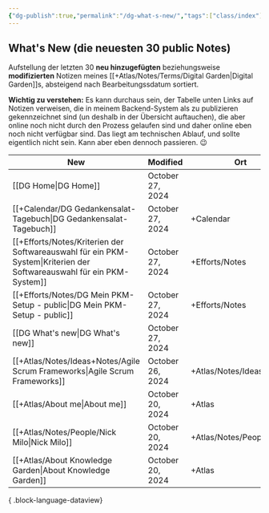 ```yaml
---
{"dg-publish":true,"permalink":"/dg-what-s-new/","tags":["class/index"],"updated":"2024-10-27T10:47:03.072+01:00"}
---
```


## What's New (die neuesten 30 public Notes)
Aufstellung der letzten 30 **neu hinzugefügten** beziehungsweise **modifizierten** Notizen meines [[+Atlas/Notes/Terms/Digital Garden\|Digital Garden]]s, absteigend nach Bearbeitungssdatum sortiert. 

**Wichtig zu verstehen:** Es kann durchaus sein, der Tabelle unten Links auf Notizen verweisen, die in meinem Backend-System als zu publizieren gekennzeichnet sind (un deshalb in der Übersicht auftauchen), die aber  online noch nicht durch den Prozess gelaufen sind und daher online eben noch nicht verfügbar sind. 
Das liegt am technischen Ablauf, und sollte eigentlich nicht sein. Kann aber eben dennoch passieren. 😉 


| New                                                                                                                      | Modified         | Ort                      |
| ------------------------------------------------------------------------------------------------------------------------ | ---------------- | ------------------------ |
| [[DG Home\|DG Home]]                                                                                                  | October 27, 2024 |                          |
| [[+Calendar/DG Gedankensalat-Tagebuch\|DG Gedankensalat-Tagebuch]]                                                    | October 27, 2024 | +Calendar                |
| [[+Efforts/Notes/Kriterien der Softwareauswahl für ein PKM-System\|Kriterien der Softwareauswahl für ein PKM-System]] | October 27, 2024 | +Efforts/Notes           |
| [[+Efforts/Notes/DG Mein PKM-Setup - public\|DG Mein PKM-Setup - public]]                                             | October 27, 2024 | +Efforts/Notes           |
| [[DG What's new\|DG What's new]]                                                                                      | October 27, 2024 |                          |
| [[+Atlas/Notes/Ideas+Notes/Agile Scrum Frameworks\|Agile Scrum Frameworks]]                                           | October 26, 2024 | +Atlas/Notes/Ideas+Notes |
| [[+Atlas/About me\|About me]]                                                                                         | October 20, 2024 | +Atlas                   |
| [[+Atlas/Notes/People/Nick Milo\|Nick Milo]]                                                                          | October 20, 2024 | +Atlas/Notes/People      |
| [[+Atlas/About Knowledge Garden\|About Knowledge Garden]]                                                             | October 20, 2024 | +Atlas                   |

{ .block-language-dataview}


